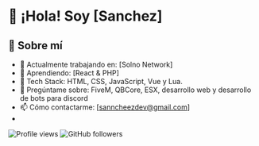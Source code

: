 # 👋 ¡Hola! Soy [Sanchez]

## 🧠 Sobre mí
- 🔭 Actualmente trabajando en: [Solno Network]
- 🌱 Aprendiendo: [React & PHP]
- 🧰 Tech Stack: HTML, CSS, JavaScript, Vue y Lua.
- 💬 Pregúntame sobre: FiveM, QBCore, ESX, desarrollo web y desarrollo de bots para discord
- 📫 Cómo contactarme: [sanncheezdev@gmail.com]
- 
![Profile views](https://komarev.com/ghpvc/?username=TU_USUARIO)
![GitHub followers](https://img.shields.io/github/followers/TU_USUARIO?style=social)
